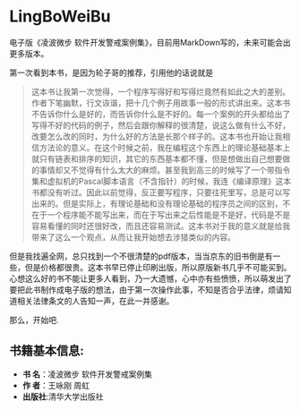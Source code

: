 # LingBoWeiBu
电子版《凌波微步 软件开发警戒案例集》，目前用MarkDown写的，未来可能会出更多版本。


第一次看到本书，是因为轮子哥的推荐，引用他的话说就是
>这本书让我第一次觉得，一个程序写得好和写得烂竟然有如此之大的差别。作者下笔幽默，行文诙谐，把十几个例子用故事一般的形式讲出来。这本书不告诉你什么是好的，而告诉你什么是不好的。每一个案例的开头都给出了写得不好的代码的例子，然后会跟你解释的很清楚，说这么做有什么不好，改要怎么改的同时，为什么好的方法是长那个样子的。这本书也开始让我相信方法论的意义。在这个时候之前，我在编程这个东西上的理论基础基本上就只有链表和排序的知识，其它的东西基本都不懂，但是想做出自己想要做的事情却又不觉得有什么太大的麻烦。甚至我到高三的时候写了一个带指令集和虚拟机的Pascal脚本语言（不含指针）的时候，我连《编译原理》这本书都没有听过。因此以前觉得，反正要写程序，只要往死里写，总是可以写出来的。但是实际上，有理论基础和没有理论基础的程序员之间的区别，不在于一个程序能不能写出来，而在于写出来之后性能是不是好，代码是不是容易看懂的同时还很好改，而且还容易测试。这本书对于我的意义就是给我带来了这么一个观点，从而让我开始想去涉猎类似的内容。

但是我找遍全网，总只找到一个不很清楚的pdf版本，当当京东的旧书倒是有一些，但是价格都很贵。这本书早已停止印刷出版，所以原版新书几乎不可能买到。心想这么好的书不能让更多人看到，乃一大遗憾，心中亦有些愤愤，所以萌发出了要把此书制作成电子版的想法，由于第一次操作此事，不知是否合乎法律，烦请知道相关法律条文的人告知一声，在此一并感谢。

那么，开始吧.


## 书籍基本信息:

- **书  名**：凌波微步 软件开发警戒案例集
- **作  者**：王咏刚 周虹
- **出版社**:清华大学出版社


